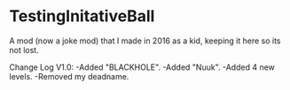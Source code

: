 # TestingInitativeBall
A mod (now a joke mod) that I made in 2016 as a kid, keeping it here so its not lost.

Change Log V1.0:
-Added "BLACKHOLE".
-Added "Nuuk".
-Added 4 new levels.
-Removed my deadname.

